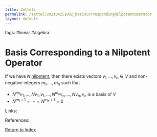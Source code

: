 ```yaml
---
title: Zettels
permalink: /zettel/202104251002_basisCorrespondingNilpotentOperator
layout: default
---
```

tags: #linear #algebra

# Basis Corresponding to a Nilpotent Operator

If we have $N$ [nilpotent](202102221258_nilpotentOperatorDefinition), then there exists vectors 
$v_1, \ldots, v_n \in V$ and non-negative integers $m_1, \ldots, m_n$ such that

- $N^{m_1} v_1, \ldots, N v_1, v_1, \ldots, N^{m_n} v_n , \ldots, N v_n , v_n$ is a basis of $V$ 
- $N^{m_1 + 1} = \cdots = N^{m_n + 1} = 0$

Links: 

References: 

[Return to Index](index)